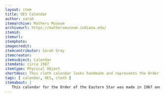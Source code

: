 ```yaml
---
layout: item
title: OES Calendar
author: sarah
itemarchive: Mathers Museum
archiveurl: https://mathersmuseum.indiana.edu/ 
itemid: 
itemurl: 
itemphoto: 
imagecredit: 
itemcontributor: Sarah Gray
itemcreator: 
itemsubject: Calendar
itemdate: circa 1967
itemtype: Physical Object
shortdesc: This cloth calendar looks handmade and represents the Order of the Eastern Star: [ Sentimental, Practical ]
tags: [ calendar, OES, cloth ]
itemabout: |
   This calendar for the Order of the Eastern Star was made in 1967 and belongs to the Mathers Museum. This calendar is more than just dates, it symbolizes women coming together and bonding in something they believe in. Women who unified in OES created this calendar to show to others what they believed in.
---
```

